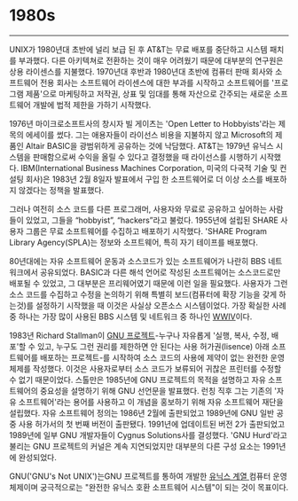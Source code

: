 # 1980s

---

UNIX가 1980년대 초반에 널리 보급 된 후 AT&T는 무료 배포를 중단하고 시스템 패치를 부과했다. 다른 아키텍쳐로 전환하는 것이 매우 어려웠기 때문에 대부분의 연구원은 상용 라이센스를 지불했다. 1970년대 후반과 1980년대 초반에 컴퓨터 판매 회사와 소프트웨어 전용 회사는 소프트웨어 라이센스에 대한 부과를 시작하고 소프트웨어를 '프로그램 제품'으로 마케팅하고 저작권, 상표 및 임대를 통해 자산으로 간주되는 새로운 소프트웨어 개발에 법적 제한을 가하기 시작했다.

1976년 마이크로소프트사의 창시자 빌 게이츠는 'Open Letter to Hobbyists'라는 제목의 에세이를 썼다. 그는 애용자들이 라이선스 비용을 지불하지 않고 Microsoft의 제품인 Altair BASIC을 광범위하게 공유하는 것에 낙담했다. AT&T는 1979년 유닉스 시스템을 판매함으로써 수익을 올릴 수 있다고 결정했을 때 라이선스를 시행하기 시작했다. IBM\(International Business Machines Corporation, 미국의 다국적 기술 및 컨설팅 회사\)은 1983년 2월 8일자 발표에서 구입 한 소프트웨어로 더 이상 소스를 배포하지 않겠다는 정책을 발표했다.

그러나 여전히 소스 코드를 다른 프로그래머, 사용자와 무료로 공유하고 싶어하는 사람들이 있었고, 그들을 “hobbyist”, “hackers”라고 불렀다. 1955년에 설립된 SHARE 사용자 그룹은 무료 소프트웨어를 수집하고 배포하기 시작했다. 'SHARE Program Library Agency\(SPLA\)는 정보와 소프트웨어, 특히 자기 테이프를 배포했다.

80년대에는 자유 소프트웨어 운동과 소스코드가 있는 소프트웨어가 나란히 BBS 네트워크에서 공유되었다. BASIC과 다른 해석 언어로 작성된 소프트웨어는 소스코드로만 배포될 수 있었고, 그 대부분은 프리웨어였기 때문에 이런 일을 필요했다. 사용자가 그런 소스 코드를 수집하고 수정을 논의하기 위해 특별히 보드\(컴퓨터에 확장 기능을 갖게 하는것\)를 설정하기 시작했을 때 이것은 사실상 오픈소스 시스템이었다. 가장 확실한 사례 중 하나는 가장 많이 사용된 BBS 시스템 및 네트워크 중 하나인 [WWIV](http://docs.wwivbbs.org/en/wwiv52/)이다.

1983년 Richard Stallman이 [GNU 프로젝트](https://ko.wikipedia.org/wiki/GNU_프로젝트)-누구나 자유롭게 '실행, 복사, 수정, 배포'할 수 있고, 누구도 그런 권리를 제한하면 안 된다는 사용 허가권\(lisence\) 아래 소프트웨어를 배포하는 프로젝트-를 시작하여 소스 코드의 사용에 제약이 없는 완전한 운영 체제를 작성했다. 이것은 사용자로부터 소스 코드가 보류되어 귀찮은 프린터를 수정할 수 없기 때문이었다. 스톨만은 1985년에 GNU 프로젝트의 목적을 설명하고 자유 소프트웨어의 중요성을 설명하기 위해 GNU 선언문을 발표했다. 런칭 직후 그는 기존의 '자유 소프트웨어'라는 용어를 사용하고 이 개념을 홍보하기 위해 자유 소프트웨어 재단을 설립했다. 자유 소프트웨어 정의는 1986년 2월에 출판되었고 1989년에 GNU 일반 공중 사용 허가서의 첫 번째 버전이 출판됐다. 1991년에 업데이트된 버전 2가 출판되었고 1989년에 일부 GNU 개발자들이 Cygnus Solutions사를 결성했다. 'GNU Hurd'라고 불리는 GNU 프로젝트의 커널은 계속 지연되었지만 대부분의 다른 구성 요소는 1991년에 완성되었다.

GNU\('GNU's Not UNIX'\)는GNU 프로젝트를 통하여 개발한 [유닉스 계열 ](https://ko.wikipedia.org/wiki/유닉스_계열)컴퓨터 운영 체제이며 궁극적으로는 "완전한 유닉스 호환 소프트웨어 시스템"이 되는 것이 목표이다.

